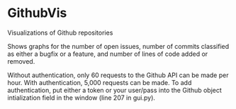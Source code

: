 # GithubVis
Visualizations of Github repositories

Shows graphs for the number of open issues, number of commits classified as either a bugfix or a feature, and number of lines of code added or removed.

Without authentication, only 60 requests to the Github API can be made per hour. With authentication, 5,000 requests can be made. To add authentication, put either a token or your user/pass into the Github object intialization field in the window (line 207 in gui.py).
